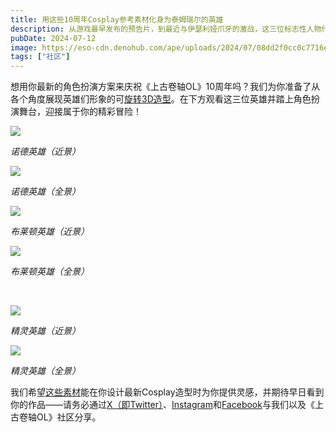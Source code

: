 ```yaml
---
title: 用这些10周年Cosplay参考素材化身为泰姆瑞尔的英雄
description: 从游戏最早发布的预告片，到最近与伊瑟利娅爪牙的激战，这三位标志性人物代表了《上古卷轴OL》中的英雄之旅。而现在你可以借助Cosplay参考素材，让自己成为这些传奇偶像之一！
pubDate: 2024-07-12
image: https://eso-cdn.denohub.com/ape/uploads/2024/07/08dd2f0cc0c7716ed396f0b1ed16a84a466025.jpg
tags: ["社区"]
---
```


想用你最新的角色扮演方案来庆祝《上古卷轴OL》10周年吗？我们为你准备了从各个角度展现英雄们形象的可[旋转3D造型](https://esossl-a.akamaihd.net/uploads/Community/Cosplay/Alliance_Heroes_Cosplay_Assets/Alliance_Heroes_Cosplay_Assets.zip)。在下方观看这三位英雄并踏上角色扮演舞台，迎接属于你的精彩冒险！

![](https://eso-cdn.denohub.com/ape/uploads/2024/07/680c947db8630585112b72c0f169dfc7.jpg)

<p class="text-gray-500 text-sm text-center"><i>诺德英雄（近景）</i></p>

![](https://eso-cdn.denohub.com/ape/uploads/2024/07/fc973ce22fb00a262c1c894f771abf37.jpg)

<p class="text-gray-500 text-sm text-center"><i>诺德英雄（全景）</i></p>

![](https://eso-cdn.denohub.com/ape/uploads/2024/07/4d11da14a57a829b53cf04cdaf694238.jpg)

<p class="text-gray-500 text-sm text-center"><i>布莱顿英雄（近景）</i></p>

![](https://eso-cdn.denohub.com/ape/uploads/2024/07/1854fd7f25d9c12e7f2743746cb4f49e.jpg)

<p class="text-gray-500 text-sm text-center"><i>布莱顿英雄（全景）</i></p>

<p class="text-gray-500 text-sm text-center"><i> </i></p>

![](https://eso-cdn.denohub.com/ape/uploads/2024/07/a081c8832c1021a39cbda7b82d091e88.jpg)

<p class="text-gray-500 text-sm text-center"><i>精灵英雄（近景）</i></p>

![](https://eso-cdn.denohub.com/ape/uploads/2024/07/5267e730c9b0314f54828d4059b37645.jpg)

<p class="text-gray-500 text-sm text-center"><i>精灵英雄（全景）</i></p>

我们希望[这些素材](https://esossl-a.akamaihd.net/uploads/Community/Cosplay/Alliance_Heroes_Cosplay_Assets/Alliance_Heroes_Cosplay_Assets.zip)能在你设计最新Cosplay造型时为你提供灵感，并期待早日看到你的作品——请务必通过[X（即Twitter）](https://twitter.com/TESOnline)、[Instagram](https://www.instagram.com/elderscrollsonline/)和[Facebook](https://www.facebook.com/elderscrollsonline)与我们以及《上古卷轴OL》社区分享。 
